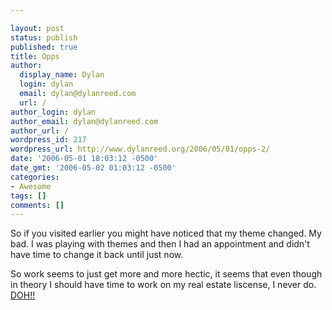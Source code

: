 ```yaml
---

layout: post
status: publish
published: true
title: Opps
author:
  display_name: Dylan
  login: dylan
  email: dylan@dylanreed.com
  url: /
author_login: dylan
author_email: dylan@dylanreed.com
author_url: /
wordpress_id: 217
wordpress_url: http://www.dylanreed.org/2006/05/01/opps-2/
date: '2006-05-01 18:03:12 -0500'
date_gmt: '2006-05-02 01:03:12 -0500'
categories:
- Awesome
tags: []
comments: []
---
```


So if you visited earlier you might have noticed that my theme changed. My bad. I was playing with themes and then I had an appointment and didn't have time to change it back until just now.

So work seems to just get more and more hectic, it seems that even though in theory I should have time to work on my real estate liscense, I never do. [DOH!!][1]

   [1]: http://www.thatvideosite.com/view/2178.html

